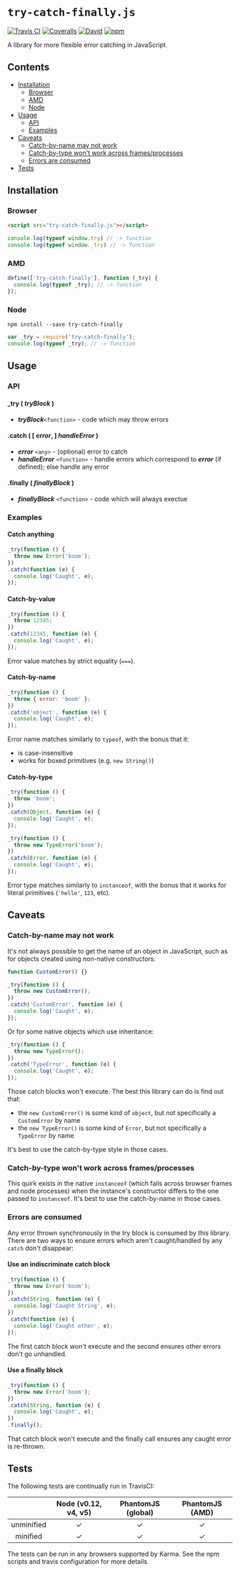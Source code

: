 # `try-catch-finally.js`

[![Travis CI](https://img.shields.io/travis/c24w/try-catch-finally.js.svg?style=flat-square)](https://travis-ci.org/c24w/try-catch-finally.js 'Build')
[![Coveralls](https://img.shields.io/coveralls/c24w/try-catch-finally.js.svg?style=flat-square)](https://coveralls.io/github/c24w/try-catch-finally.js 'Coverage')
[![David](https://img.shields.io/david/c24w/try-catch-finally.js.svg?style=flat-square)](https://david-dm.org/c24w/try-catch-finally.js 'Dependencies')
[![npm](https://img.shields.io/npm/v/try-catch-finally.svg?style=flat-square)](https://www.npmjs.com/package/try-catch-finally 'npm')

A [](size)[](size) library for more flexible error catching in JavaScript.

<!-- START doctoc generated TOC please keep comment here to allow auto update -->
<!-- DON'T EDIT THIS SECTION, INSTEAD RE-RUN doctoc TO UPDATE -->
## Contents

- [Installation](#installation)
  - [Browser](#browser)
  - [AMD](#amd)
  - [Node](#node)
- [Usage](#usage)
  - [API](#api)
  - [Examples](#examples)
- [Caveats](#caveats)
  - [Catch-by-name may not work](#catch-by-name-may-not-work)
  - [Catch-by-type won't work across frames/processes](#catch-by-type-wont-work-across-framesprocesses)
  - [Errors are consumed](#errors-are-consumed)
- [Tests](#tests)

<!-- END doctoc generated TOC please keep comment here to allow auto update -->

## Installation

### Browser

```html
<script src="try-catch-finally.js"></script>
```
```javascript
console.log(typeof window.try) // -> function
console.log(typeof window._try) // -> function
```

### AMD

```javascript
define(['try-catch-finally'], function (_try) {
  console.log(typeof _try); // -> function
});
```

### Node

```shell
npm install --save try-catch-finally
```
```javascript
var _try = require('try-catch-finally');
console.log(typeof _try); // -> function
```

## Usage

### API

#### \_try ( _tryBlock_ )
* _**tryBlock**_`<function>` - code which may throw errors

#### .catch ( [ _error_, ] _handleError_ )
* _**error**_ `<any>` - (optional) error to catch
* _**handleError**_ `<function>` - handle errors which correspond to _**error**_ (if defined); else handle any error

#### .finally ( _finallyBlock_ )
* _**finallyBlock**_ `<function>` - code which will always exectue

### Examples

#### Catch anything
```javascript
_try(function () {
  throw new Error('boom');
})
.catch(function (e) {
  console.log('Caught', e);
});
```

#### Catch-by-value
```javascript
_try(function () {
  throw 12345;
})
.catch(12345, function (e) {
  console.log('Caught', e);
});
```
Error value matches by strict equality (`===`).

#### Catch-by-name
```javascript
_try(function () {
  throw { error: 'boom' };
})
.catch('object', function (e) {
  console.log('Caught', e);
});
```
Error name matches similarly to `typeof`, with the bonus that it:
- is case-insensitive
- works for boxed primitives (e.g. `new String()`)

#### Catch-by-type
```javascript
_try(function () {
  throw 'boom';
})
.catch(Object, function (e) {
  console.log('Caught', e);
});

_try(function () {
  throw new TypeError('boom');
})
.catch(Error, function (e) {
  console.log('Caught', e);
});
```
Error type matches similarly to `instanceof`, with the bonus that it works for literal primitives (`'hello'`, `123`, etc).

## Caveats

### Catch-by-name may not work
It's not always possible to get the name of an object in JavaScript, such as for objects created using non-native constructors:
```javascript
function CustomError() {}

_try(function () {
  throw new CustomError();
})
.catch('CustomError', function (e) {
  console.log('Caught', e);
});
```
Or for some native objects which use inheritance:
```javascript
_try(function () {
  throw new TypeError();
})
.catch('TypeError', function (e) {
  console.log('Caught', e);
});
```
Those catch blocks won't execute. The best this library can do is find out that:
- the `new CustomError()` is some kind of `object`, but not specifically a `CustomError` by name
- the `new TypeError()` is some kind of `Error`, but not specifically a `TypeError` by name

It's best to use the catch-by-type style in those cases.

### Catch-by-type won't work across frames/processes
This quirk exists in the native `instanceof` (which fails across browser frames and node processes) when the instance's constructor differs to the one passed to `instanceof`. It's best to use the catch-by-name in those cases.

### Errors are consumed
Any error thrown synchronously in the try block is consumed by this library.  There are two ways to ensure errors which aren't caught/handled by any `catch` don't disappear:

#### Use an indiscriminate catch block
```javascript
_try(function () {
  throw new Error('boom');
})
.catch(String, function (e) {
  console.log('Caught String', e);
})
.catch(function (e) {
  console.log('Caught other', e);
});
```
The first catch block won't execute and the second ensures other errors don't go unhandled.

#### Use a finally block
```javascript
_try(function () {
  throw new Error('boom');
})
.catch(String, function (e) {
  console.log('Caught', e);
})
.finally();
```
That catch block won't execute and the finally call ensures any caught error is re-thrown.

## Tests
The following tests are continually run in TravisCI:

|            | Node (v0.12, v4, v5) | PhantomJS (global) | PhantomJS (AMD) |
|:----------:|:--------------------:|:------------------:|:---------------:|
| unminified |           ✓          |          ✓         |        ✓        |
|  minified  |           ✓          |          ✓         |        ✓        |

The tests can be run in any browsers supported by Karma. See the npm scripts and travis configuration for more details.
